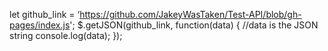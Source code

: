let github_link = ‘https://github.com/JakeyWasTaken/Test-API/blob/gh-pages/index.js';
$.getJSON(github_link, function(data) {
     //data is the JSON string
     console.log(data);
});

